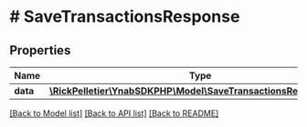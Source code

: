 # # SaveTransactionsResponse

## Properties

Name | Type | Description | Notes
------------ | ------------- | ------------- | -------------
**data** | [**\RickPelletier\YnabSDKPHP\Model\SaveTransactionsResponseData**](SaveTransactionsResponseData.md) |  |

[[Back to Model list]](../../README.md#models) [[Back to API list]](../../README.md#endpoints) [[Back to README]](../../README.md)
